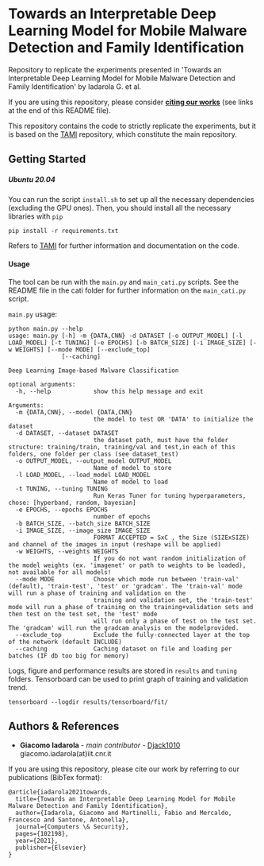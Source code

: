 # Towards an Interpretable Deep Learning Model for Mobile Malware Detection and Family Identification

Repository to replicate the experiments presented in 'Towards an Interpretable Deep Learning Model for Mobile Malware Detection and Family Identification' by Iadarola G. et al.

If you are using this repository, please consider [**citing our works**](#publications) (see links at the end of this README file).

This repository contains the code to strictly replicate the experiments, but it is based on the [TAMI](https://github.com/Djack1010/tami) repository, which constitute the main repository.

## Getting Started

##### Ubuntu 20.04

You can run the script `install.sh` to set up all the necessary dependencies (excluding the GPU ones).
Then, you should install all the necessary libraries with `pip`
```
pip install -r requirements.txt 
```
Refers to [TAMI](https://github.com/Djack1010/tami) for further information and documentation on the code.

#### Usage

The tool can be run with the `main.py` and `main_cati.py` scripts. See the README file in the cati folder for further information on the `main_cati.py` script.

`main.py` usage:
```
python main.py --help
usage: main.py [-h] -m {DATA,CNN} -d DATASET [-o OUTPUT_MODEL] [-l LOAD_MODEL] [-t TUNING] [-e EPOCHS] [-b BATCH_SIZE] [-i IMAGE_SIZE] [-w WEIGHTS] [--mode MODE] [--exclude_top]
               [--caching]

Deep Learning Image-based Malware Classification

optional arguments:
  -h, --help            show this help message and exit

Arguments:
  -m {DATA,CNN}, --model {DATA,CNN}
                        the model to test OR 'DATA' to initialize the dataset
  -d DATASET, --dataset DATASET
                        the dataset path, must have the folder structure: training/train, training/val and test,in each of this folders, one folder per class (see dataset_test)
  -o OUTPUT_MODEL, --output_model OUTPUT_MODEL
                        Name of model to store
  -l LOAD_MODEL, --load_model LOAD_MODEL
                        Name of model to load
  -t TUNING, --tuning TUNING
                        Run Keras Tuner for tuning hyperparameters, chose: [hyperband, random, bayesian]
  -e EPOCHS, --epochs EPOCHS
                        number of epochs
  -b BATCH_SIZE, --batch_size BATCH_SIZE
  -i IMAGE_SIZE, --image_size IMAGE_SIZE
                        FORMAT ACCEPTED = SxC , the Size (SIZExSIZE) and channel of the images in input (reshape will be applied)
  -w WEIGHTS, --weights WEIGHTS
                        If you do not want random initialization of the model weights (ex. 'imagenet' or path to weights to be loaded), not available for all models!
  --mode MODE           Choose which mode run between 'train-val' (default), 'train-test', 'test' or 'gradcam'. The 'train-val' mode will run a phase of training and validation on the
                        training and validation set, the 'train-test' mode will run a phase of training on the training+validation sets and then test on the test set, the 'test' mode
                        will run only a phase of test on the test set. The 'gradcam' will run the gradcam analysis on the modelprovided.
  --exclude_top         Exclude the fully-connected layer at the top of the network (default INCLUDE)
  --caching             Caching dataset on file and loading per batches (IF db too big for memory)
```

Logs, figure and performance results are stored in `results` and `tuning` folders.
Tensorboard can be used to print graph of training and validation trend.
```
tensorboard --logdir results/tensorboard/fit/
```

## Authors & References

* **Giacomo Iadarola** - *main contributor* - [Djack1010](https://github.com/Djack1010) giacomo.iadarola(at)iit.cnr.it

<a name="publications"></a>
If you are using this repository, please cite our work by referring to our publications (BibTex format):
```
@article{iadarola2021towards,
  title={Towards an Interpretable Deep Learning Model for Mobile Malware Detection and Family Identification},
  author={Iadarola, Giacomo and Martinelli, Fabio and Mercaldo, Francesco and Santone, Antonella},
  journal={Computers \& Security},
  pages={102198},
  year={2021},
  publisher={Elsevier}
}
```
